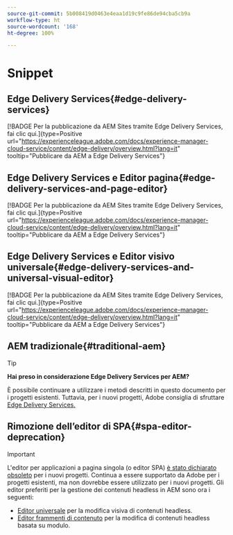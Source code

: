 ```yaml
---
source-git-commit: 5b008419d0463e4eaa1d19c9fe86de94cba5cb9a
workflow-type: ht
source-wordcount: '168'
ht-degree: 100%

---
```

# Snippet

## Edge Delivery Services{#edge-delivery-services}

[!BADGE Per la pubblicazione da AEM Sites tramite Edge Delivery Services, fai clic qui.]{type=Positive url="https://experienceleague.adobe.com/docs/experience-manager-cloud-service/content/edge-delivery/overview.html?lang=it" tooltip="Pubblicare da AEM a Edge Delivery Services"}

## Edge Delivery Services e Editor pagina{#edge-delivery-services-and-page-editor}

[!BADGE Per la pubblicazione da AEM Sites tramite Edge Delivery Services, fai clic qui.]{type=Positive url="https://experienceleague.adobe.com/docs/experience-manager-cloud-service/content/edge-delivery/overview.html?lang=it" tooltip="Pubblicare da AEM a Edge Delivery Services"}

## Edge Delivery Services e Editor visivo universale{#edge-delivery-services-and-universal-visual-editor}

[!BADGE Per la pubblicazione da AEM Sites tramite Edge Delivery Services, fai clic qui.]{type=Positive url="https://experienceleague.adobe.com/docs/experience-manager-cloud-service/content/edge-delivery/overview.html?lang=it" tooltip="Pubblicare da AEM a Edge Delivery Services"}

## AEM tradizionale{#traditional-aem}

>[!TIP]
>
>**Hai preso in considerazione Edge Delivery Services per AEM?**
>
>È possibile continuare a utilizzare i metodi descritti in questo documento per i progetti esistenti. Tuttavia, per i nuovi progetti, Adobe consiglia di sfruttare [Edge Delivery Services.](https://experienceleague.adobe.com/it/docs/experience-manager-cloud-service/content/edge-delivery/overview)

## Rimozione dell’editor di SPA{#spa-editor-deprecation}

>[!IMPORTANT]
>
>L&#39;editor per applicazioni a pagina singola (o editor SPA) [ è stato dichiarato obsoleto](https://experienceleague.adobe.com/it/docs/experience-manager-cloud-service/content/implementing/developing/hybrid/spa-editor-deprecation) per i nuovi progetti. Continua a essere supportato da Adobe per i progetti esistenti, ma non dovrebbe essere utilizzato per i nuovi progetti. Gli editor preferiti per la gestione dei contenuti headless in AEM sono ora i seguenti:
>
>* [Editor universale](https://experienceleague.adobe.com/it/docs/experience-manager-cloud-service/content/edge-delivery/wysiwyg-authoring/authoring) per la modifica visiva di contenuti headless.
>* [Editor frammenti di contenuto](https://experienceleague.adobe.com/it/docs/experience-manager-cloud-service/content/assets/content-fragments/content-fragments-managing) per la modifica di contenuti headless basata su modulo.
